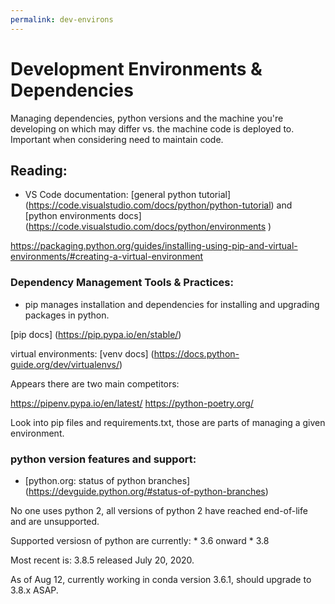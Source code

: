 ```yaml
---
permalink: dev-environs
---
```


# Development Environments & Dependencies
Managing dependencies, python versions and the machine you're developing on which may differ vs. the machine code is deployed to. Important when considering need to maintain code.

## Reading:
 * VS Code documentation: [general python tutorial] (https://code.visualstudio.com/docs/python/python-tutorial) and [python environments docs] (https://code.visualstudio.com/docs/python/environments )

https://packaging.python.org/guides/installing-using-pip-and-virtual-environments/#creating-a-virtual-environment


### Dependency Management Tools & Practices:

* pip manages installation and dependencies for installing and upgrading packages in python.

[pip docs] (https://pip.pypa.io/en/stable/)

virtual environments:
[venv docs] (https://docs.python-guide.org/dev/virtualenvs/)

Appears there are two main competitors:

https://pipenv.pypa.io/en/latest/
https://python-poetry.org/

Look into pip files and requirements.txt, those are parts of managing a given environment.

### python version features and support:

* [python.org: status of python branches] (https://devguide.python.org/#status-of-python-branches)

No one uses python 2, all versions of python 2 have reached end-of-life and are unsupported.

Supported versiosn of python are currently:
    * 3.6 onward
    * 3.8 

Most recent is: 3.8.5 released July 20, 2020.

As of Aug 12, currently working in conda version 3.6.1, should upgrade to 3.8.x ASAP.